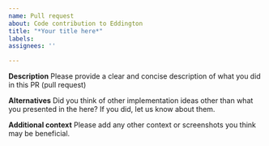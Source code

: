 ```yaml
---
name: Pull request
about: Code contribution to Eddington
title: "*Your title here*"
labels: 
assignees: ''

---
```


**Description**
Please provide a clear and concise description of what you did in this PR (pull request)

**Alternatives**
Did you think of other implementation ideas other than what you presented in the here? If you did, let us know about them.

**Additional context**
Please add any other context or screenshots you think may be beneficial.
